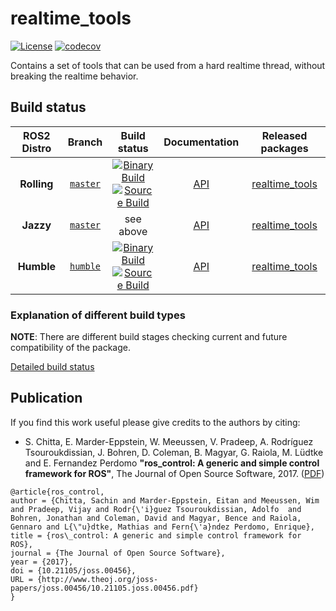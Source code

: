 realtime_tools
===========
[![License](https://img.shields.io/badge/License-BSD%203--Clause-blue.svg)](https://opensource.org/licenses/BSD-3-Clause)
[![codecov](https://codecov.io/gh/ros-controls/realtime_tools/branch/humble/graph/badge.svg?token=Osge1FOaAh)](https://app.codecov.io/gh/ros-controls/realtime_tools/tree/humble)

Contains a set of tools that can be used from a hard realtime thread, without breaking the realtime behavior.

## Build status
ROS2 Distro | Branch | Build status | Documentation | Released packages
:---------: | :----: | :----------: | :-----------: | :---------------:
**Rolling** | [`master`](https://github.com/ros-controls/realtime_tools/tree/master) | [![Binary Build](https://github.com/ros-controls/realtime_tools/actions/workflows/binary-build.yml/badge.svg?branch=master)](https://github.com/ros-controls/realtime_tools/actions/workflows/binary-build.yml?branch=master) <br /> [![Source Build](https://github.com/ros-controls/realtime_tools/actions/workflows/source-build.yml/badge.svg?branch=master)](https://github.com/ros-controls/realtime_tools/actions/workflows/source-build.yml?branch=master) | [API](http://docs.ros.org/en/rolling/p/realtime_tools/)  | [realtime_tools](https://index.ros.org/p/realtime_tools/#rolling)
**Jazzy** | [`master`](https://github.com/ros-controls/realtime_tools/tree/master) | see above | [API](http://docs.ros.org/en/jazzy/p/realtime_tools/) | [realtime_tools](https://index.ros.org/p/realtime_tools/#jazzy)
**Humble** | [`humble`](https://github.com/ros-controls/realtime_tools/tree/humble) | [![Binary Build](https://github.com/ros-controls/realtime_tools/actions/workflows/humble-binary-build.yml/badge.svg?branch=master)](https://github.com/ros-controls/realtime_tools/actions/workflows/humble-binary-build.yml?branch=master) <br /> [![Source Build](https://github.com/ros-controls/realtime_tools/actions/workflows/humble-source-build.yml/badge.svg?branch=master)](https://github.com/ros-controls/realtime_tools/actions/workflows/humble-source-build.yml?branch=master) | [API](http://docs.ros.org/en/humble/p/realtime_tools/) | [realtime_tools](https://index.ros.org/p/realtime_tools/#humble)


### Explanation of different build types

**NOTE**: There are different build stages checking current and future compatibility of the package.

[Detailed build status](.github/workflows/README.md)

## Publication

If you find this work useful please give credits to the authors by citing:

* S. Chitta, E. Marder-Eppstein, W. Meeussen, V. Pradeep, A. Rodríguez Tsouroukdissian, J. Bohren, D. Coleman, B. Magyar, G. Raiola, M. Lüdtke and E. Fernandez Perdomo
**"ros_control: A generic and simple control framework for ROS"**,
The Journal of Open Source Software, 2017. ([PDF](http://www.theoj.org/joss-papers/joss.00456/10.21105.joss.00456.pdf))

```
@article{ros_control,
author = {Chitta, Sachin and Marder-Eppstein, Eitan and Meeussen, Wim and Pradeep, Vijay and Rodr{\'i}guez Tsouroukdissian, Adolfo  and Bohren, Jonathan and Coleman, David and Magyar, Bence and Raiola, Gennaro and L{\"u}dtke, Mathias and Fern{\'a}ndez Perdomo, Enrique},
title = {ros\_control: A generic and simple control framework for ROS},
journal = {The Journal of Open Source Software},
year = {2017},
doi = {10.21105/joss.00456},
URL = {http://www.theoj.org/joss-papers/joss.00456/10.21105.joss.00456.pdf}
}
```
